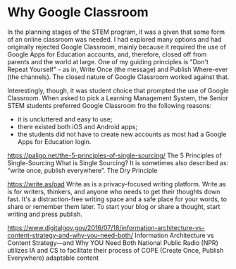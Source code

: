 # Why Google Classroom

In the planning stages of the STEM program, it was a given that some form of an online classroom was needed.  I had explored many options and had originally rejected Google Classroom, mainly because it required the use of Google Apps for Education accounts, and, therefore, closed off from parents and the world at large. One of my guiding principles is "Don't Repeat Yourself" - as in, Write Once (the message) and Publish Where-ever (the channels).  The closed nature of Google Classroom worked against that.  

Interestingly, though, it was student choice that prompted the use of Google Classroom.  When asked to pick a Learning Management System, the Senior STEM students preferred Google Classroom fro the following reasons:

* it is uncluttered and easy to use; 
* there existed both iOS and Android apps;
* the students did not have to create new accounts as most had a Google Apps for Education login.


https://paligo.net/the-5-principles-of-single-sourcing/
The 5 Principles of Single-Sourcing
What is Single Sourcing?  It is sometimes also described as: “write once, publish everywhere”.
The Dry Principle

https://write.as/pad
Write.as is a privacy-focused writing platform.  Write.as is for writers, thinkers, and anyone who needs to get their thoughts down fast. It's a distraction-free writing space and a safe place for your words, to share or remember them later. To start your blog or share a thought, start writing and press publish.

https://www.digitalgov.gov/2016/07/18/information-architecture-vs-content-strategy-and-why-you-need-both/
Information Architecture vs Content Strategy—and Why YOU Need Both
National Public Radio (NPR) utilizes IA and CS to facilitate their process of COPE (Create Once, Publish Everywhere) adaptable content
